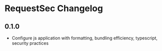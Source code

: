 # RequestSec Changelog

## 0.1.0

- Configure js application with formatting, bundling efficiency, typescript, security practices
